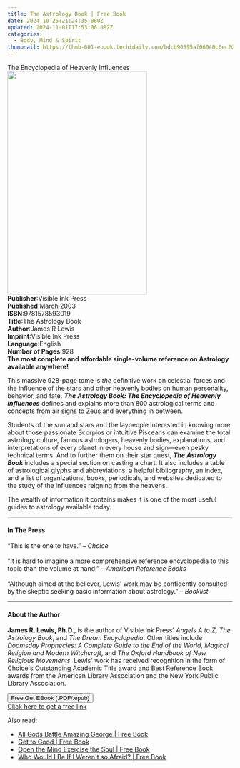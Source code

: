 ```yaml
---
title: The Astrology Book | Free Book
date: 2024-10-25T21:24:35.080Z
updated: 2024-11-01T17:53:06.082Z
categories:
  - Body, Mind & Spirit
thumbnail: https://thmb-001-ebook.techidaily.com/bdcb90595af06040c6ec2098726a488feead467ee0098fabb0e29dc7a479ffe6.jpg
---
```

<main id="book-container">
  <div class="flex flex-col">
    <div class="book-brief flex-1 py-6 px-4 sm:p-6 md:py-10 md:px-8">
      <!-- brief-->
      <div class="book-brief-main">The Encyclopedia of Heavenly Influences</div>
    </div>
    <div
      class="book-meta-info flex-1 grid gap-4 col-start-1 col-end-3 row-start-1 sm:mb-6 sm:grid-cols-4 lg:gap-6 lg:col-start-2 lg:row-end-6 lg:row-span-6 lg:mb-0"
    >
      <div
        class="book-meta-info-left place-content-center mt-4 p-4 text-sm leading-6 col-start-2 col-span-2 dark:text-slate-400"
      >
        <img
          class="w-full h-500 object-cover rounded-lg sm:h-255 sm:col-span-2 lg:col-span-full"
          src="https://img-001-ebook.techidaily.com/a6e1afb4e8d72a585b496810a25ef39372f0d4d12e012ec9073237ad9778205a.jpg"
          alt=""
          width="312"
          height="500"
        />
      </div>
      <div
        class="book-meta-info-right mt-2 col-start-1 row-start-2 col-span-3 self-center"
      >
        <!-- meta data  -->
        <div class="flex flex-col px-4 md:px-8">
          <div class="flex-1">
            <strong>Publisher</strong>:<span class="px-2"
              >Visible Ink Press</span
            >
          </div>
          <div class="flex-1">
            <strong>Published</strong>:<span class="px-2">March 2003</span>
          </div>
          <div class="flex-1">
            <strong>ISBN</strong>:<span class="px-2">9781578593019</span>
          </div>
          <div class="flex-1">
            <strong>Title</strong>:<span class="px-2">The Astrology Book</span>
          </div>
          <div class="flex-1">
            <strong>Author</strong>:<span class="px-2">James R Lewis</span>
          </div>
          <div class="flex-1">
            <strong>Imprint</strong>:<span class="px-2">Visible Ink Press</span>
          </div>
          <div class="flex-1">
            <strong>Language</strong>:<span class="px-2">English</span>
          </div>
          <div class="flex-1">
            <strong>Number of Pages</strong>:<span class="px-2">928</span>
          </div>
        </div>
      </div>
    </div>
    <div class="book-description flex-1 py-6 px-4 sm:p-6 md:py-10 md:px-8">
      <div class="book-description-main">
        <div accordion-content="" id="description">
          <b
            >The most complete and affordable single-volume reference on
            Astrology available anywhere!</b
          >
          <p>
            This massive 928-page tome is <i>the</i> definitive work on
            celestial forces and the influence of the stars and other heavenly
            bodies on human personality, behavior, and fate.
            <b
              ><i
                >The Astrology Book: The Encyclopedia of Heavenly Influences</i
              ></b
            >
            defines and explains more than 800 astrological terms and concepts
            from air signs to Zeus and everything in between.
          </p>
          <p>
            Students of the sun and stars and the laypeople interested in
            knowing more about those passionate Scorpios or intuitive Pisceans
            can examine the total astrology culture, famous astrologers,
            heavenly bodies, explanations, and interpretations of every planet
            in every house and sign—even pesky technical terms. And to further
            them on their star quest, <i><b>The Astrology Book</b></i> includes
            a special section on casting a chart. It also includes a table of
            astrological glyphs and abbreviations, a helpful bibliography, an
            index, and a list of organizations, books, periodicals, and websites
            dedicated to the study of the influences reigning from the heavens.
          </p>
          <p>
            The wealth of information it contains makes it is one of the most
            useful guides to astrology available today.
          </p>
        </div>
        <div class="accordion-fader"></div>
      </div>
    </div>
    <div class="book-excerpts flex-1 py-6 px-4 sm:p-6 md:py-10 md:px-8">
      <!-- excerpts-->
      <div class="book-excerpts-main">
        <hr />
        <h4 class="placeholder placeholder-heading">
          <span>In The Press</span>
        </h4>
        <p>
          “This is the one to have.” – <i>Choice</i><br /><br />“It is hard to
          imagine a more comprehensive reference encyclopedia to this topic than
          the volume at hand.” – <i>American Reference Books</i
          ><br /><br />“Although aimed at the believer, Lewis' work may be
          confidently consulted by the skeptic seeking basic information about
          astrology.” – <i>Booklist</i>
        </p>
      </div>
    </div>
    <div class="book-about-author flex-1 py-6 px-4 sm:p-6 md:py-10 md:px-8">
      <!-- about author-->
      <div class="book-main-author-main">
        <hr />
        <h4 class="placeholder placeholder-heading">
          <span>About the Author</span>
        </h4>
        <p>
          <b>James R. Lewis, Ph.D.</b>, is the author of Visible Ink Press'
          <i>Angels A to Z, The Astrology Book</i>, and
          <i>The Dream Encyclopedia</i>. Other titles include
          <i
            >Doomsday Prophecies: A Complete Guide to the End of the World,
            Magical Religion and Modern Witchcraft</i
          >, and <i>The Oxford Handbook of New Religious Movements</i>. Lewis'
          work has received recognition in the form of Choice's Outstanding
          Academic Title award and Best Reference Book awards from the American
          Library Association and the New York Public Library Association.
        </p>
      </div>
    </div>
    <div class="book-free-get flex-1 py-6 px-4 sm:p-6 md:py-10 md:px-8">
      <button
        id="btn-free-get"
        class="bg-blue-500 hover:bg-blue-700 text-white font-bold py-2 px-4 rounded"
      >
        Free Get EBook (.PDF/.epub)
      </button>
      <div id="countdown-display" class="px-2 text-lg mt-2"></div>
      <a
        id="free-link"
        class="hidden bg-blue-500 hover:bg-blue-700 text-white font-bold py-2 px-4 rounded"
        href="https://www.ebooks.com/en-us/book/96489577/the-astrology-book/james-r-lewis/"
        target="_blank"
        >Click here to get a free link</a
      >
    </div>
    <script>
      let countdownTime = 0;
      let countdownInterval = null;
      document
        .getElementById('btn-free-get')
        .addEventListener('click', startCountdown);
      function startCountdown() {
        countdownTime = new Date().getTime() + 60000 * 3;
        countdownInterval = setInterval(updateCountdown, 1000);
        document.getElementById('btn-free-get').disabled = true;
        document
          .getElementById('btn-free-get')
          .classList.add('bg-gray-500', 'cursor-not-allowed');
      }
      function updateCountdown() {
        let currentTime = new Date().getTime();
        let timeLeft = countdownTime - currentTime;
        let secondsLeft = Math.floor(timeLeft / 1000);
        document.getElementById('countdown-display').innerHTML =
          `Remaining time: ${secondsLeft} seconds.`;
        if (secondsLeft <= 0) {
          clearInterval(countdownInterval);
          document.getElementById('btn-free-get').classList.add('hidden');
          document.getElementById('free-link').classList.remove('hidden');
          document.getElementById('countdown-display').innerHTML = '';
        }
      }
    </script>
  </div>
</main>

<ins class="adsbygoogle"
      style="display:block"
      data-ad-client="ca-pub-7571918770474297"
      data-ad-slot="8358498916"
      data-ad-format="auto"
      data-full-width-responsive="true"></ins>
    

<span class="atpl-alsoreadstyle">Also read:</span>
<div><ul>
<li><a href="https://novels-ebooks.techidaily.com/138589335-9781475989502-all-gods-battle-amazing-george/"><u>All Gods Battle Amazing George | Free Book</u></a></li>
<li><a href="https://novels-ebooks.techidaily.com/138589390-9781452541129-get-to-good/"><u>Get to Good | Free Book</u></a></li>
<li><a href="https://novels-ebooks.techidaily.com/138589362-9781452547275-open-the-mind-exercise-the-soul/"><u>Open the Mind Exercise the Soul | Free Book</u></a></li>
<li><a href="https://novels-ebooks.techidaily.com/138589394-9781452539119-who-would-i-be-if-i-werent-so-afraid/"><u>Who Would I Be If I Weren't so Afraid? | Free Book</u></a></li>
</ul></div>

